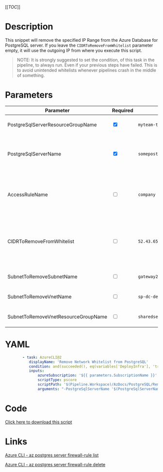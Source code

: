 [[_TOC_]]

# Description

This snippet will remove the specified IP Range from the Azure Database for PostgreSQL server. If you leave the `CIDRToRemoveFromWhitelist` parameter empty, it will use the outgoing IP from where you execute this script.

> NOTE: It is strongly suggested to set the condition, of this task in the pipeline, to always run. Even if your previous steps have failed. This is to avoid unintended whitelists whenever pipelines crash in the middle of something.

# Parameters

| Parameter                           | Required                        | Example Value                                    | Description                                                                                                                                                                                                                                                           |
| ----------------------------------- | ------------------------------- | ------------------------------------------------ | --------------------------------------------------------------------------------------------------------------------------------------------------------------------------------------------------------------------------------------------------------------------- |
| PostgreSqlServerResourceGroupName   | <input type="checkbox" checked> | `myteam-testapi-$(Release.EnvironmentName)`      | The name of the resource group the PostgreSQL Server is in                                                                                                                                                                                                            |
| PostgreSqlServerName                | <input type="checkbox" checked> | `somepostgresqlserver$(Release.EnvironmentName)` | The name for the PostgreSQL Server resource. It's recommended to use just alphanumerical characters without hyphens etc.                                                                                                                                              |
| AccessRuleName                      | <input type="checkbox">         | `company hq`                                     | You can delete an accessrule based on it's rulename. If you leave this empty, it will take the `CIDRToRemoveFromWhitelist` to delete the IP address/range.                                                                                                            |
| CIDRToRemoveFromWhitelist           | <input type="checkbox">         | `52.43.65.123/32`                                | IP range in [CIDR](https://en.wikipedia.org/wiki/Classless_Inter-Domain_Routing) notation that should be removed from the whitelist. If you leave this value empty, it will use the machine's outbound `/32` ip (the machine where you are running this script from). |
| SubnetToRemoveSubnetName            | <input type="checkbox">         | `gateway2-subnet`                                | The name of the subnet you want to remove from the whitelist.                                                                                                                                                                                                         |
| SubnetToRemoveVnetName              | <input type="checkbox">         | `sp-dc-dev-001-vnet`                             | The vnetname of the subnet you want to remove from the whitelist.                                                                                                                                                                                                     |
| SubnetToRemoveVnetResourceGroupName | <input type="checkbox">         | `sharedservices-rg`                              | The VnetResourceGroupName your Vnet resides in.                                                                                                                                                                                                                       |

# YAML

```yaml
        - task: AzureCLI@2
           displayName: 'Remove Network Whitelist from PostgreSQL'
           condition: and(succeeded(), eq(variables['DeployInfra'], 'true'))
           inputs:
               azureSubscription: '${{ parameters.SubscriptionName }}'
               scriptType: pscore
               scriptPath: '$(Pipeline.Workspace)/AzDocs/PostgreSQL/Remove-Network-Whitelist-from-PostgreSQL.ps1'
               arguments: "-PostgreSqlServerName '$(PostgreSqlServerName)' -PostgreSqlServerResourceGroupName '$(PostgreSqlServerResourceGroupName)' -AccessRuleName '$(AccessRuleName)' -CIDRToRemoveFromWhitelist '$(CIDRToRemoveFromWhitelist)' -SubnetToRemoveSubnetName '$(SubnetToRemoveSubnetName)' -SubnetToRemoveVnetName '$(SubnetToRemoveVnetName)' -SubnetToRemoveVnetResourceGroupName '$(SubnetToRemoveVnetResourceGroupName)'"
```

# Code

[Click here to download this script](../../../../src/PostgreSQL/Remove-IP-Whitelist-from-PostgreSQL.ps1)

# Links

[Azure CLI - az postgres server firewall-rule list](https://docs.microsoft.com/en-us/cli/azure/postgres/server/firewall-rule?view=azure-cli-latest#az_postgres_server_firewall_rule_list)

[Azure CLI - az postgres server firewall-rule delete](https://docs.microsoft.com/en-us/cli/azure/postgres/server/firewall-rule?view=azure-cli-latest#az_postgres_server_firewall_rule_delete)
